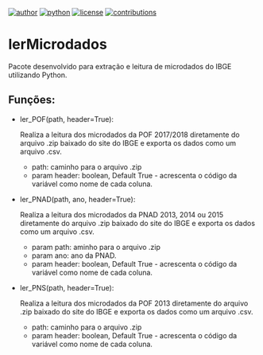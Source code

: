 [![author](https://badgen.net/badge/Author/otavio-s-s/blue)](https://www.linkedin.com/in/otavioss28/) [![python](https://badgen.net/badge/Python/3+/yellow)](https://www.python.org) [![license](https://img.shields.io/badge/License-MIT-red)](https://github.com/otavio-s-s/data_science/blob/master/LICENSE) [![contributions](https://badgen.net/badge/Contributions/Welcome/green)](https://github.com/otavio-s-s/lerMicrodados/issues) 


# lerMicrodados
 
Pacote desenvolvido para extração e leitura de microdados do IBGE utilizando Python.

## Funções:
 
 * ler_POF(path, header=True):
    
    Realiza a leitura dos microdados da POF 2017/2018 diretamente do arquivo .zip baixado do site do IBGE
    e exporta os dados como um arquivo .csv.
    * path: caminho para o arquivo .zip
    * param header: boolean, Default True - acrescenta o código da variável como nome de cada coluna.
    
 * ler_PNAD(path, ano, header=True):
    
    Realiza a leitura dos microdados da PNAD 2013, 2014 ou 2015 diretamente do arquivo .zip baixado do site do IBGE
    e exporta os dados como um arquivo .csv.
    * param path: aminho para o arquivo .zip
    * param ano: ano da PNAD.
    * param header:  boolean, Default True - acrescenta o código da variável como nome de cada coluna.

 * ler_PNS(path, header=True):
    
    Realiza a leitura dos microdados da POF 2013 diretamente do arquivo .zip baixado do site do IBGE
    e exporta os dados como um arquivo .csv.
    * path: caminho para o arquivo .zip
    * param header: boolean, Default True - acrescenta o código da variável como nome de cada coluna.
